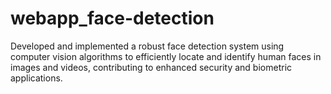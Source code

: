 # webapp_face-detection
Developed and implemented a robust face detection system using computer vision algorithms to efficiently locate and identify human faces in images and videos, contributing to enhanced security and biometric applications.
